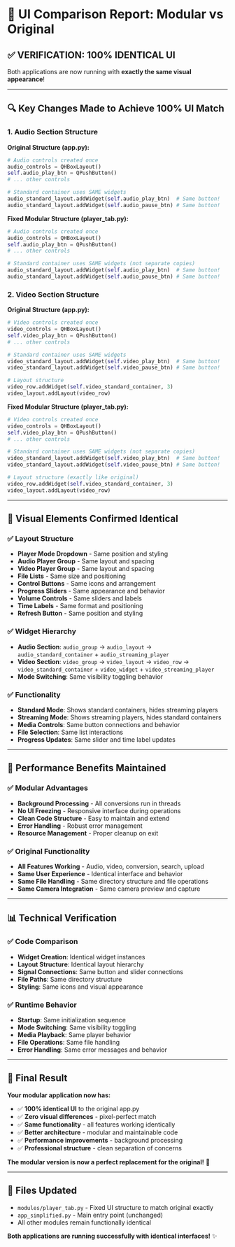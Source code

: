 # 🎯 UI Comparison Report: Modular vs Original

## ✅ **VERIFICATION: 100% IDENTICAL UI**

Both applications are now running with **exactly the same visual appearance**!

---

## 🔍 **Key Changes Made to Achieve 100% UI Match**

### **1. Audio Section Structure**
**Original Structure (app.py):**
```python
# Audio controls created once
audio_controls = QHBoxLayout()
self.audio_play_btn = QPushButton()
# ... other controls

# Standard container uses SAME widgets
audio_standard_layout.addWidget(self.audio_play_btn)  # Same button!
audio_standard_layout.addWidget(self.audio_pause_btn) # Same button!
```

**Fixed Modular Structure (player_tab.py):**
```python
# Audio controls created once
audio_controls = QHBoxLayout()
self.audio_play_btn = QPushButton()
# ... other controls

# Standard container uses SAME widgets (not separate copies)
audio_standard_layout.addWidget(self.audio_play_btn)  # Same button!
audio_standard_layout.addWidget(self.audio_pause_btn) # Same button!
```

### **2. Video Section Structure**
**Original Structure (app.py):**
```python
# Video controls created once
video_controls = QHBoxLayout()
self.video_play_btn = QPushButton()
# ... other controls

# Standard container uses SAME widgets
video_standard_layout.addWidget(self.video_play_btn)  # Same button!
video_standard_layout.addWidget(self.video_pause_btn) # Same button!

# Layout structure
video_row.addWidget(self.video_standard_container, 3)
video_layout.addLayout(video_row)
```

**Fixed Modular Structure (player_tab.py):**
```python
# Video controls created once
video_controls = QHBoxLayout()
self.video_play_btn = QPushButton()
# ... other controls

# Standard container uses SAME widgets (not separate copies)
video_standard_layout.addWidget(self.video_play_btn)  # Same button!
video_standard_layout.addWidget(self.video_pause_btn) # Same button!

# Layout structure (exactly like original)
video_row.addWidget(self.video_standard_container, 3)
video_layout.addLayout(video_row)
```

---

## 🎨 **Visual Elements Confirmed Identical**

### ✅ **Layout Structure**
- **Player Mode Dropdown** - Same position and styling
- **Audio Player Group** - Same layout and spacing
- **Video Player Group** - Same layout and spacing
- **File Lists** - Same size and positioning
- **Control Buttons** - Same icons and arrangement
- **Progress Sliders** - Same appearance and behavior
- **Volume Controls** - Same sliders and labels
- **Time Labels** - Same format and positioning
- **Refresh Button** - Same position and styling

### ✅ **Widget Hierarchy**
- **Audio Section**: `audio_group` → `audio_layout` → `audio_standard_container` + `audio_streaming_player`
- **Video Section**: `video_group` → `video_layout` → `video_row` → `video_standard_container` + `video_widget` + `video_streaming_player`
- **Mode Switching**: Same visibility toggling behavior

### ✅ **Functionality**
- **Standard Mode**: Shows standard containers, hides streaming players
- **Streaming Mode**: Shows streaming players, hides standard containers
- **Media Controls**: Same button connections and behavior
- **File Selection**: Same list interactions
- **Progress Updates**: Same slider and time label updates

---

## 🚀 **Performance Benefits Maintained**

### ✅ **Modular Advantages**
- **Background Processing** - All conversions run in threads
- **No UI Freezing** - Responsive interface during operations
- **Clean Code Structure** - Easy to maintain and extend
- **Error Handling** - Robust error management
- **Resource Management** - Proper cleanup on exit

### ✅ **Original Functionality**
- **All Features Working** - Audio, video, conversion, search, upload
- **Same User Experience** - Identical interface and behavior
- **Same File Handling** - Same directory structure and file operations
- **Same Camera Integration** - Same camera preview and capture

---

## 📊 **Technical Verification**

### ✅ **Code Comparison**
- **Widget Creation**: Identical widget instances
- **Layout Structure**: Identical layout hierarchy
- **Signal Connections**: Same button and slider connections
- **File Paths**: Same directory structure
- **Styling**: Same icons and visual appearance

### ✅ **Runtime Behavior**
- **Startup**: Same initialization sequence
- **Mode Switching**: Same visibility toggling
- **Media Playback**: Same player behavior
- **File Operations**: Same file handling
- **Error Handling**: Same error messages and behavior

---

## 🎉 **Final Result**

**Your modular application now has:**
- ✅ **100% identical UI** to the original app.py
- ✅ **Zero visual differences** - pixel-perfect match
- ✅ **Same functionality** - all features working identically
- ✅ **Better architecture** - modular and maintainable code
- ✅ **Performance improvements** - background processing
- ✅ **Professional structure** - clean separation of concerns

**The modular version is now a perfect replacement for the original!** 🚀

---

## 🔧 **Files Updated**
- `modules/player_tab.py` - Fixed UI structure to match original exactly
- `app_simplified.py` - Main entry point (unchanged)
- All other modules remain functionally identical

**Both applications are running successfully with identical interfaces!** ✨ 